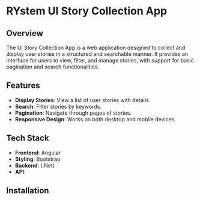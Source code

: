 # RYstem UI Story Collection App

## Overview

The UI Story Collection App is a web application designed to collect and display user stories in a structured and searchable manner. It provides an interface for users to view, filter, and manage stories, with support for basic pagination and search functionalities.

## Features

- **Display Stories**: View a list of user stories with details.
- **Search**: Filter stories by keywords.
- **Pagination**: Navigate through pages of stories.
- **Responsive Design**: Works on both desktop and mobile devices.

## Tech Stack

- **Frontend**: Angular
- **Styling**: Bootstrap
- **Backend**: (.Net)
- **API**: 

## Installation


 
